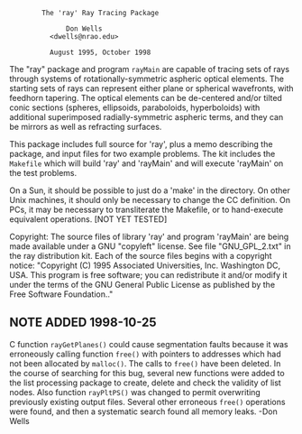 
		    The 'ray' Ray Tracing Package

			      Don Wells
			  <dwells@nrao.edu>

		      August 1995, October 1998


The "ray" package and program `rayMain` are capable of tracing sets of
rays through systems of rotationally-symmetric aspheric optical
elements.  The starting sets of rays can represent either plane or
spherical wavefronts, with feedhorn tapering. The optical elements can
be de-centered and/or tilted conic sections (spheres, ellipsoids,
paraboloids, hyperboloids) with additional superimposed
radially-symmetric aspheric terms, and they can be mirrors as well as
refracting surfaces.

This package includes full source for 'ray', plus a memo describing
the package, and input files for two example problems.  The kit
includes the `Makefile` which will build 'ray' and 'rayMain' and will
execute 'rayMain' on the test problems.

On a Sun, it should be possible to just do a 'make' in the directory.
On other Unix machines, it should only be necessary to change the CC
definition. On PCs, it may be necessary to transliterate the Makefile,
or to hand-execute equivalent operations. [NOT YET TESTED]

Copyright: The source files of library 'ray' and program 'rayMain' are
being made available under a GNU "copyleft" license. See file
"GNU_GPL_2.txt" in the ray distribution kit.  Each of the source files
begins with a copyright notice: "Copyright (C) 1995 Associated
Universities, Inc. Washington DC, USA. This program is free software;
you can redistribute it and/or modify it under the terms of the GNU
General Public License as published by the Free Software Foundation.."

## NOTE ADDED 1998-10-25

C function `rayGetPlanes()` could cause
segmentation faults because it was erroneously calling function `free()`
with pointers to addresses which had not been allocated by `malloc()`.
The calls to `free()` have been deleted. In the course of searching for
this bug, several new functions were added to the list processing
package to create, delete and check the validity of list nodes. Also
function `rayPltPS()` was changed to permit overwriting previously
existing output files. Several other erroneous `free()` operations were
found, and then a systematic search found all memory leaks. -Don Wells
